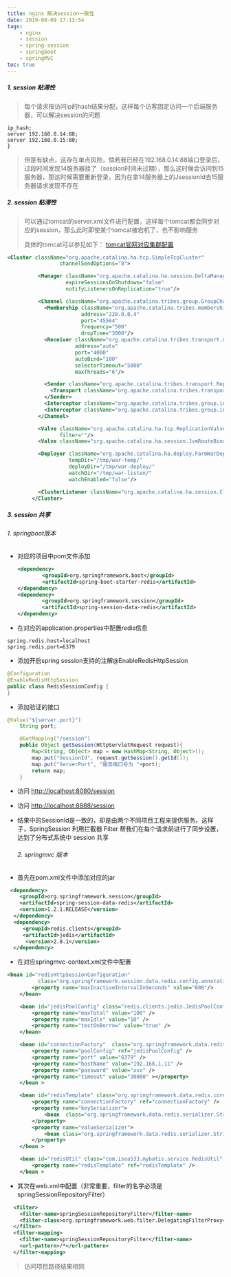 ```yaml
---
title: nginx 解决session一致性
date: 2019-08-09 17:13:54
tags: 
	- nginx
	- session
	- spring-session
	- springboot
	- springMVC
toc: true 
---
```


##### 1. session 粘滞性

> 每个请求按访问ip的hash结果分配，这样每个访客固定访问一个后端服务器，可以解决session的问题

``` upstream backserver {
ip_hash;
server 192.168.0.14:88;
server 192.168.0.15:80;
}
```

> 但是有缺点，这存在单点风险，倘若我已经在192.168.0.14:88端口登录后，过段时间发现14服务器挂了（session时间未过期），那么这时候会访问到15服务器，那这时候需要重新登录，因为在拿14服务器上的JsessionId去15服务器请求发现不存在



##### 2. session 粘滞性

> 可以通过tomcat的server.xml文件进行配置，这样每个tomcat都会同步对应的session，那么此时即使某个tomcat被宕机了，也不影响服务
>
> 具体的tomcat可以参见如下： [tomcat官网对应集群配置](http://tomcat.apache.org/tomcat-9.0-doc/cluster-howto.html)

```xml
<Cluster className="org.apache.catalina.ha.tcp.SimpleTcpCluster"
                 channelSendOptions="8">

          <Manager className="org.apache.catalina.ha.session.DeltaManager"
                   expireSessionsOnShutdown="false"
                   notifyListenersOnReplication="true"/>

          <Channel className="org.apache.catalina.tribes.group.GroupChannel">
            <Membership className="org.apache.catalina.tribes.membership.McastService"
                        address="228.0.0.4"
                        port="45564"
                        frequency="500"
                        dropTime="3000"/>
            <Receiver className="org.apache.catalina.tribes.transport.nio.NioReceiver"
                      address="auto"
                      port="4000"
                      autoBind="100"
                      selectorTimeout="5000"
                      maxThreads="6"/>

            <Sender className="org.apache.catalina.tribes.transport.ReplicationTransmitter">
              <Transport className="org.apache.catalina.tribes.transport.nio.PooledParallelSender"/>
            </Sender>
            <Interceptor className="org.apache.catalina.tribes.group.interceptors.TcpFailureDetector"/>
            <Interceptor className="org.apache.catalina.tribes.group.interceptors.MessageDispatchInterceptor"/>
          </Channel>

          <Valve className="org.apache.catalina.ha.tcp.ReplicationValve"
                 filter=""/>
          <Valve className="org.apache.catalina.ha.session.JvmRouteBinderValve"/>

          <Deployer className="org.apache.catalina.ha.deploy.FarmWarDeployer"
                    tempDir="/tmp/war-temp/"
                    deployDir="/tmp/war-deploy/"
                    watchDir="/tmp/war-listen/"
                    watchEnabled="false"/>

          <ClusterListener className="org.apache.catalina.ha.session.ClusterSessionListener"/>
        </Cluster>

```



##### 3. session 共享

###### 	1. springboot版本

- 对应的项目中pom文件添加

  ```xml
  <dependency>  
          <groupId>org.springframework.boot</groupId>  
          <artifactId>spring-boot-starter-redis</artifactId>  
  </dependency>  
  <dependency>  
          <groupId>org.springframework.session</groupId>  
          <artifactId>spring-session-data-redis</artifactId>  
  </dependency>  
  ```

- 在对应的application.properties中配置redis信息

```
spring.redis.host=localhost  
spring.redis.port=6379 
```

- 添加开启spring session支持的注解@EnableRedisHttpSession

```java
@Configuration  
@EnableRedisHttpSession  
public class RedisSessionConfig {  
} 
```

- 添加验证的接口

```java
@Value("${server.port}")
    String port;

    @GetMapping("/session")
    public Object getSession(HttpServletRequest request){
        Map<String, Object> map = new HashMap<String, Object>();
        map.put("SessionId", request.getSession().getId());
        map.put("ServerPort", "服务端口号为 "+port);
        return map;
    }
```

- 访问 [http://localhost:8080/session](http://localhost:8080/session)

- 访问 [http://localhost:8888/session](http://localhost:8888/session)

- 结果中的SessionId是一致的，却是由两个不同项目工程来提供服务。这样子，SpringSession 利用拦截器 Filter 帮我们在每个请求前进行了同步设置，达到了分布式系统中 session 共享

  ###### 2. springmvc 版本

- 首先在pom.xml文件中添加对应的jar

```xml
 <dependency>
    <groupId>org.springframework.session</groupId>
    <artifactId>spring-session-data-redis</artifactId>
    <version>1.2.1.RELEASE</version>
  </dependency>
  <dependency>
     <groupId>redis.clients</groupId>
     <artifactId>jedis</artifactId>
      <version>2.8.1</version>
  </dependency>
```

- 在对应springmvc-context.xml文件中配置

```xml
<bean id="redisHttpSessionConfiguration"
          class="org.springframework.session.data.redis.config.annotation.web.http.RedisHttpSessionConfiguration">
        <property name="maxInactiveIntervalInSeconds" value="600"/>
    </bean>

    <bean id="jedisPoolConfig" class="redis.clients.jedis.JedisPoolConfig">
        <property name="maxTotal" value="100" />
        <property name="maxIdle" value="10" />
        <property name="testOnBorrow" value="true" />
    </bean>

    <bean id="connectionFactory"  class="org.springframework.data.redis.connection.jedis.JedisConnectionFactory" >
        <property name="poolConfig" ref="jedisPoolConfig" />
        <property name="port" value="6379" />
        <property name="hostName" value="192.168.1.11" />
        <property name="password" value="xxx" />
        <property name="timeout" value="30000" ></property>
    </bean >

    <bean id="redisTemplate" class="org.springframework.data.redis.core.RedisTemplate" >
        <property name="connectionFactory" ref="connectionFactory" />
        <property name="keySerializer">
            <bean  class="org.springframework.data.redis.serializer.StringRedisSerializer" />
        </property>
        <property name="valueSerializer">
            <bean class="org.springframework.data.redis.serializer.StringRedisSerializer" />
        </property>
    </bean >

    <bean id="redisUtil" class="com.isea533.mybatis.service.RedisUtil" >
        <property name="redisTemplate" ref="redisTemplate" />
    </bean >
```

- 其次在web.xml中配置（非常重要，filter的名字必须是springSessionRepositoryFilter）

```xml
  <filter>
    <filter-name>springSessionRepositoryFilter</filter-name>
    <filter-class>org.springframework.web.filter.DelegatingFilterProxy</filter-class>
  </filter>
  <filter-mapping>
    <filter-name>springSessionRepositoryFilter</filter-name>
    <url-pattern>/*</url-pattern>
  </filter-mapping>
```

> 访问项目路径结果相同